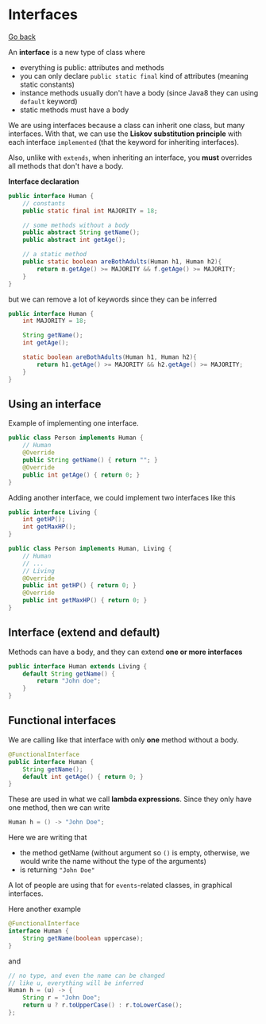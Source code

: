 # Interfaces

[Go back](..)

An **interface** is a new type of class where

* everything is public: attributes and methods
* you can only declare ``public static final`` kind
of attributes (meaning static constants)
* instance methods usually don't have a body (since Java8 they can using
  `default` keyword)
* static methods must have a body

We are using interfaces because a class can inherit 
one class, but many interfaces. With that, we can use the
**Liskov substitution principle** with each interface ``implemented``
(that the keyword for inheriting interfaces).

Also, unlike with ``extends``, when inheriting an interface, you
**must** overrides all methods that don't have a body.

<div class="sr"></div>

**Interface declaration**

```java
public interface Human {
    // constants
    public static final int MAJORITY = 18;

    // some methods without a body
    public abstract String getName();
    public abstract int getAge();

    // a static method
    public static boolean areBothAdults(Human h1, Human h2){
        return m.getAge() >= MAJORITY && f.getAge() >= MAJORITY;
    }
}
```

but we can remove a lot of keywords since they can be
inferred

```java
public interface Human {
    int MAJORITY = 18;

    String getName();
    int getAge();

    static boolean areBothAdults(Human h1, Human h2){
        return h1.getAge() >= MAJORITY && h2.getAge() >= MAJORITY;
    }
}
```

<div class="sl"></div>

## Using an interface

Example of implementing one interface.

```java
public class Person implements Human {
    // Human
    @Override
    public String getName() { return ""; }
    @Override
    public int getAge() { return 0; }
}
```

Adding another interface, we could 
implement two interfaces like this

```java
public interface Living {
    int getHP();
    int getMaxHP();
}
```

```java
public class Person implements Human, Living {
    // Human
    // ...
    // Living
    @Override
    public int getHP() { return 0; }
    @Override
    public int getMaxHP() { return 0; }
}
```

<div class="sr"></div>

## Interface (extend and default)

Methods can have a body, and they can extend
**one or more interfaces**

```java
public interface Human extends Living {
    default String getName() {
        return "John doe";
    }
}
```

<div class="sl"></div>

## Functional interfaces

We are calling like that interface with only **one** method
without a body.

```java
@FunctionalInterface
public interface Human {
    String getName();
    default int getAge() { return 0; }
}
```

These are used in what we call **lambda expressions**. Since they
only have one method, then we can write

```java
Human h = () -> "John Doe";
```

Here we are writing that

* the method getName (without argument so `()` is empty,
  otherwise, we would write the name without the type of the
  arguments)
* is returning ``"John Doe"``

A lot of people are using that for ``events``-related classes,
in graphical interfaces.

Here another example

```java
@FunctionalInterface
interface Human {
    String getName(boolean uppercase);
}
```

and 

```java
// no type, and even the name can be changed
// like u, everything will be inferred
Human h = (u) -> {
    String r = "John Doe";
    return u ? r.toUpperCase() : r.toLowerCase();
};
```